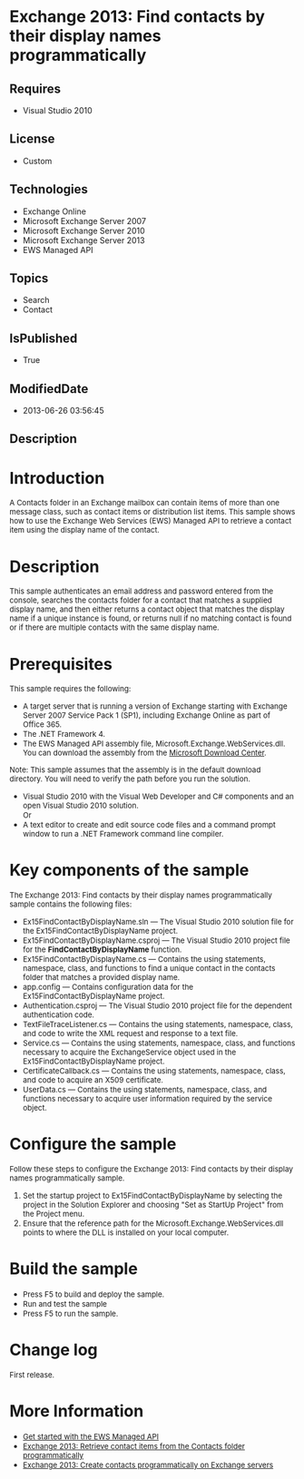 # Exchange 2013: Find contacts by their display names programmatically
## Requires
* Visual Studio 2010
## License
* Custom
## Technologies
* Exchange Online
* Microsoft Exchange Server 2007
* Microsoft Exchange Server 2010
* Microsoft Exchange Server 2013
* EWS Managed API
## Topics
* Search
* Contact
## IsPublished
* True
## ModifiedDate
* 2013-06-26 03:56:45
## Description

<h1>Introduction</h1>
<p><span style="font-size:small">A Contacts folder in an Exchange mailbox can contain items of more than one message class, such as contact items or distribution list items. This sample shows how to use the Exchange Web Services (EWS) Managed API to retrieve
 a contact item using the display name of the contact.</span></p>
<h1><span style="font-weight:bold">Description</span></h1>
<p><span style="font-size:small">This sample authenticates an email address and password entered from the console, searches the contacts folder for a contact that matches a supplied display name, and then either returns a contact object that matches the display
 name if a unique instance is found, or returns null if no matching contact is found or if there are multiple contacts with the same display name.</span></p>
<h1>Prerequisites</h1>
<p><span style="font-size:small">This sample requires the following:</span></p>
<ul>
<li><span style="font-size:small">A target server that is running a version of Exchange starting with Exchange Server 2007 Service Pack 1 (SP1), including Exchange Online as part of Office&nbsp;365.</span>
</li><li><span style="font-size:small">The .NET Framework 4.</span> </li><li><span style="font-size:small">The EWS Managed API assembly file, Microsoft.Exchange.WebServices.dll. You can download the assembly from the
<a href="http://go.microsoft.com/fwlink/?LinkID=255472">Microsoft Download Center</a>.</span>
</li></ul>
<p><span style="font-size:small">Note: </span><span style="font-size:small">This sample assumes that the assembly is in the default download directory. You will need to verify the path before you run the solution.</span></p>
<ul>
<li><span style="font-size:small">Visual Studio 2010 with the Visual Web Developer and C# components and an open Visual Studio 2010 solution.</span><br>
<span style="font-size:small">Or</span> </li><li><span style="font-size:small">A text editor to create and edit source code files and a command prompt window to run a .NET Framework command line compiler.</span>
</li></ul>
<h1>Key components of the sample</h1>
<p><span style="font-size:small">The Exchange 2013: Find contacts by their display names programmatically sample contains the following files:</span></p>
<ul>
<li><span style="font-size:small">Ex15FindContactByDisplayName.sln &mdash; The Visual Studio 2010 solution file for the Ex15FindContactByDisplayName project.</span>
</li><li><span style="font-size:small">Ex15FindContactByDisplayName.csproj &mdash; The Visual Studio 2010 project file for the
<strong>FindContactByDisplayName </strong>function.</span> </li><li><span style="font-size:small">Ex15FindContactByDisplayName.cs &mdash; Contains the using statements, namespace, class, and functions to find a unique contact in the contacts folder that matches a provided display name.</span>
</li><li><span style="font-size:small">app.config &mdash; Contains configuration data for the Ex15FindContactByDisplayName project.</span>
</li><li><span style="font-size:small">Authentication.csproj &mdash; The Visual Studio 2010 project file for the dependent authentication code.</span>
</li><li><span style="font-size:small">TextFileTraceListener.cs &mdash; Contains the using statements, namespace, class, and code to write the XML request and response to a text file.</span>
</li><li><span style="font-size:small">Service.cs &mdash; Contains the using statements, namespace, class, and functions necessary to acquire the ExchangeService object used in the Ex15FindContactByDisplayName project.</span>
</li><li><span style="font-size:small">CertificateCallback.cs &mdash; Contains the using statements, namespace, class, and code to acquire an X509 certificate.</span>
</li><li><span style="font-size:small">UserData.cs &mdash; Contains the using statements, namespace, class, and functions necessary to acquire user information required by the service object</span><span style="font-size:small">.</span>
</li></ul>
<h1>Configure the sample</h1>
<p><span style="font-size:small">Follow these steps to configure the Exchange 2013: Find contacts by their display names programmatically sample.</span></p>
<ol>
<li><span style="font-size:small">Set the startup project to Ex15FindContactByDisplayName by selecting the project in the Solution Explorer and choosing &quot;Set as StartUp Project&quot; from the Project menu.</span>
</li><li><span style="font-size:small">Ensure that the reference path for the Microsoft.Exchange.WebServices.dll points to where the DLL is installed on your local computer.</span>
</li></ol>
<h1>Build the sample</h1>
<ul>
<li><span style="font-size:small">Press F5 to build and deploy the sample.</span>
</li><li><span style="font-size:small">Run and test the sample</span> </li><li><span style="font-size:small">Press F5 to run the sample.</span> </li></ul>
<h1>Change log</h1>
<p><span style="font-size:small">First release.</span></p>
<h1>More Information</h1>
<ul>
<li><a href="http://go.microsoft.com/fwlink/?LinkId=301827"><span style="font-size:small">Get started with the EWS Managed API</span>
</a></li><li><span style="font-size:small"><a href="http://code.msdn.microsoft.com/Exchange-2013-Retrieve-fb5baa8b">Exchange 2013: Retrieve contact items from the Contacts folder programmatically
</a></span></li><li><span style="font-size:small"><span style="font-size:small"><span style="font-size:small"><a href="http://code.msdn.microsoft.com/Exchange-2013-Create-289539a3">Exchange 2013: Create contacts programmatically on Exchange servers</a>
</span></span></span></li></ul>

